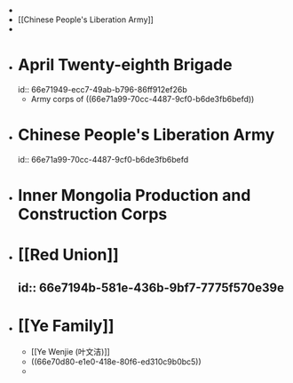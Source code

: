 -
- [[Chinese People's Liberation Army]]
-
- # April Twenty-eighth Brigade
  id:: 66e71949-ecc7-49ab-b796-86ff912ef26b
	- Army corps of ((66e71a99-70cc-4487-9cf0-b6de3fb6befd))
- # Chinese People's Liberation Army
  id:: 66e71a99-70cc-4487-9cf0-b6de3fb6befd
- # Inner Mongolia Production and Construction Corps
- # [[Red Union]]
  id:: 66e7194b-581e-436b-9bf7-7775f570e39e
	-
- # [[Ye Family]]
	- [[Ye Wenjie (叶文洁)]]
	- ((66e70d80-e1e0-418e-80f6-ed310c9b0bc5))
	-
